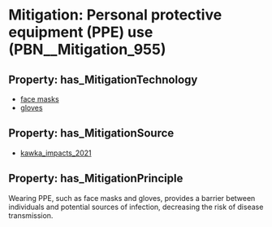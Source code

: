 # Mitigation: __Personal protective equipment (PPE) use__ (PBN__Mitigation_955)

## Property: has_MitigationTechnology

* [face masks](../Technology/PBN__Technology_342)
* [gloves](../Technology/PBN__Technology_487)

## Property: has_MitigationSource

* [kawka_impacts_2021](../Article/PBN__Article_97)

## Property: has_MitigationPrinciple

Wearing PPE, such as face masks and gloves, provides a barrier between individuals and potential sources of infection, decreasing the risk of disease transmission.

